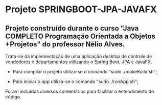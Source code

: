 # Projeto SPRINGBOOT-JPA-JAVAFX

## Projeto construído durante o curso "Java COMPLETO Programação Orientada a Objetos +Projetos" do professor Nélio Alves.

Trata-se da implementação de uma aplicação desktop de controle de vendedores e departamentos utilizando o Spring Boot, JPA e JavaFX.

- Para compilar o projeto utiliza-se o comando "sudo ./makeBuild.sh";

- Para iniciar o app utiliza-se o comando "sudo ./runApp.sh";

Foram incluídos diversos comentários para facilitar o entendimento do código.